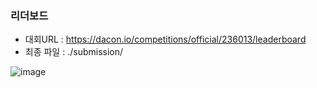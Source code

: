### 리더보드 

- 대회URL : https://dacon.io/competitions/official/236013/leaderboard
- 최종 파일 : ./submission/
  
![image](https://github.com/user-attachments/assets/91a76f53-9199-47c6-bd02-be3739320f37)
